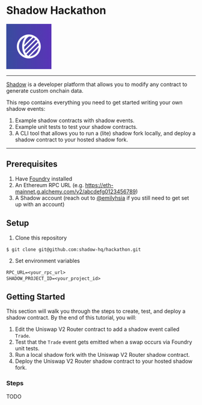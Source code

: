 # Shadow Hackathon

<img src=".github/logo.png" alt="Shadow logo" width="120" />

----

[Shadow](https://tryshadow.xyz) is a developer platform that
allows you to modify any contract to generate custom onchain data.

This repo contains everything you need to get started writing
your own shadow events:
1. Example shadow contracts with shadow events.
2. Example unit tests to test your shadow contracts.
3. A CLI tool that allows you to run a (lite) shadow fork
locally, and deploy a shadow contract to your hosted shadow fork.

----

## Prerequisites
1. Have [Foundry](https://github.com/foundry-rs/foundry) installed
1. An Ethereum RPC URL (e.g. https://eth-mainnet.g.alchemy.com/v2/abcdefg0123456789)
1. A Shadow account (reach out to [@emilyhsia](https://github.com/emilyhsia) if you still
need to get set up with an account)

## Setup
1. Clone this repository
```
$ git clone git@github.com:shadow-hq/hackathon.git
```
2. Set environment variables
```
RPC_URL=<your_rpc_url>
SHADOW_PROJECT_ID=<your_project_id>
```

## Getting Started
This section will walk you through the steps to create,
test, and deploy a shadow contract. By the end of this
tutorial, you will:

1. Edit the Uniswap V2 Router contract to add a shadow event
called `Trade`.
1. Test that the `Trade` event gets emitted when a swap
occurs via Foundry unit tests.
1. Run a local shadow fork with the Uniswap V2 Router
shadow contract.
1. Deploy the Uniswap V2 Router shadow contract to your
hosted shadow fork.

### Steps
TODO